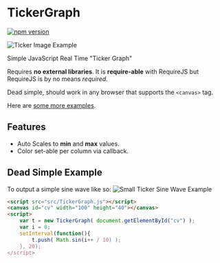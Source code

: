 # TickerGraph

[![npm version](https://badge.fury.io/js/ticker-graph.svg)](https://badge.fury.io/js/ticker-graph)

![Ticker Image Example](https://raw.githubusercontent.com/donatj/TickerGraph/readme-images/Ticker.gif)

Simple JavaScript Real Time "Ticker Graph"

Requires **no external libraries**. It is **require-able** with RequireJS but RequireJS is by no means *required*.

Dead simple, should work in any browser that supports the `<canvas>` tag.

Here are [some more examples](https://raw.githack.com/donatj/TickerGraph/master/example.html).

## Features

- Auto Scales to **min** and **max** values.
- Color set-able per column via callback.

## Dead Simple Example

To output a simple sine wave like so: ![Small Ticker Sine Wave Example](https://raw.githubusercontent.com/donatj/TickerGraph/readme-images/SmallSineWave.gif)

```html
<script src="src/TickerGraph.js"></script>
<canvas id="cv" width="100" height="40"></canvas>
<script>
	var t = new TickerGraph( document.getElementById("cv") );
	var i = 0;
	setInterval(function(){
		t.push( Math.sin(i++ / 10) );
	}, 20);
</script>
```
